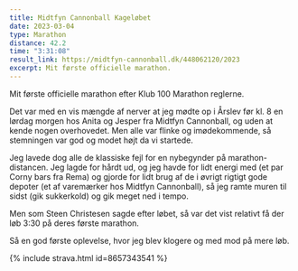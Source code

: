 ```yaml
---
title: Midtfyn Cannonball Kageløbet
date: 2023-03-04
type: Marathon
distance: 42.2
time: "3:31:08"
result_link: https://midtfyn-cannonball.dk/448062120/2023
excerpt: Mit første officielle marathon.
---
```

Mit første officielle marathon efter Klub 100 Marathon reglerne.

Det var med en vis mængde af nerver at jeg mødte op i Årslev før kl. 8 en lørdag morgen hos Anita og Jesper fra Midtfyn Cannonball, og uden at kende nogen overhovedet. Men alle var flinke og imødekommende, så stemningen var god og modet højt da vi startede.

Jeg lavede dog alle de klassiske fejl for en nybegynder på marathon-distancen. Jeg lagde for hårdt ud, og jeg havde for lidt energi med (et par Corny bars fra Rema) og gjorde for lidt brug af de i øvrigt rigtigt gode depoter (et af varemærker hos Midtfyn Cannonball), så jeg ramte muren til sidst (gik sukkerkold) og gik meget ned i tempo.

Men som Steen Christesen sagde efter løbet, så var det vist relativt få der løb 3:30 på deres første marathon.

Så en god første oplevelse, hvor jeg blev klogere og med mod på mere løb.

{% include strava.html id=8657343541 %}
